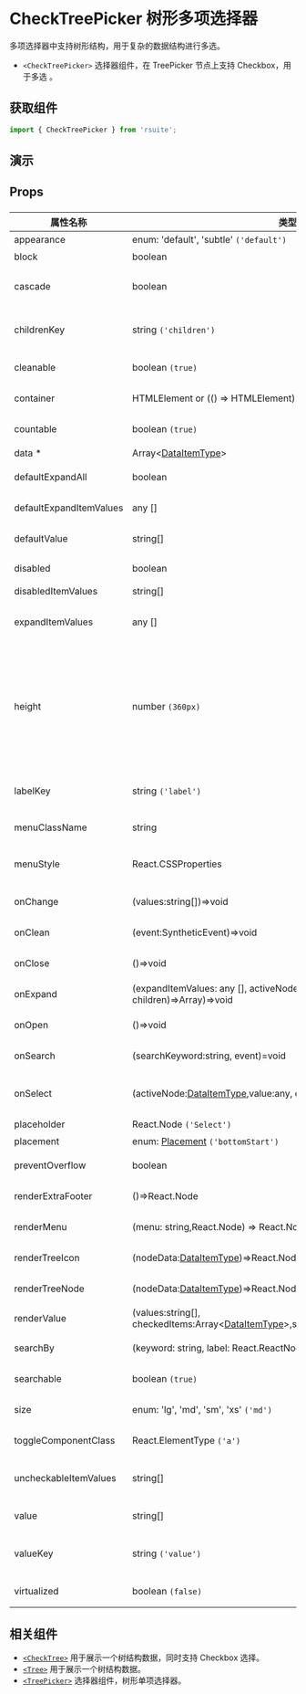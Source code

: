 # CheckTreePicker 树形多项选择器

多项选择器中支持树形结构，用于复杂的数据结构进行多选。

- `<CheckTreePicker>` 选择器组件，在 TreePicker 节点上支持 Checkbox，用于多选 。

## 获取组件

```js
import { CheckTreePicker } from 'rsuite';
```

## 演示

<!--{demo}-->

## Props

### <CheckTreePicker>

| 属性名称                | 类型 `(默认值)`                                                                                            | 描述                                                                            |
| ----------------------- | ---------------------------------------------------------------------------------------------------------- | ------------------------------------------------------------------------------- |
| appearance              | enum: 'default', 'subtle' `('default')`                                                                    | 设置外观                                                                        |
| block                   | boolean                                                                                                    | 堵塞整行                                                                        |
| cascade                 | boolean                                                                                                    | checktree 是否级联选择                                                          |
| childrenKey             | string `('children')`                                                                                      | tree 数据结构 children 属性名称                                                 |
| cleanable               | boolean `(true)`                                                                                           | 是否可以清楚                                                                    |
| container               | HTMLElement or (() => HTMLElement)                                                                         | 设置渲染的容器                                                                  |
| countable               | boolean `(true)`                                                                                           | 是否显示已选项的计数                                                            |
| data \*                 | Array&lt;[DataItemType](#types)&gt;                                                                        | tree 数据                                                                       |
| defaultExpandAll        | boolean                                                                                                    | 默认展开所有节点                                                                |
| defaultExpandItemValues | any []                                                                                                     | 设置默认展开节点的值                                                            |
| defaultValue            | string[]                                                                                                   | 默认选中的值                                                                    |
| disabled                | boolean                                                                                                    | 是否禁用 Picker                                                                 |
| disabledItemValues      | string[]                                                                                                   | 禁用选项                                                                        |
| expandItemValues        | any []                                                                                                     | 设置展开节点的值（受控）                                                        |
| height                  | number `(360px)`                                                                                           | menu 的高度。当设置了 virtualized 为 true 时， 可以通过 height 控制 menu 的高度 |
| labelKey                | string `('label')`                                                                                         | tree 数据结构 label 属性名称                                                    |
| menuClassName           | string                                                                                                     | 选项菜单的 className                                                            |
| menuStyle               | React.CSSProperties                                                                                        | 应用于菜单 DOM 节点的 style                                                     |
| onChange                | (values:string[])=>void                                                                                    | 数据改变的回调函数                                                              |
| onClean                 | (event:SyntheticEvent)=>void                                                                               | 值清理时触发回调                                                                |
| onClose                 | ()=>void                                                                                                   | 关闭的回调函数                                                                  |
| onExpand                | (expandItemValues: any [], activeNode:[DataItemType](#types), concat:(data, children)=>Array)=>void        | 树节点展示时的回调                                                              |
| onOpen                  | ()=>void                                                                                                   | 展开的回调函数                                                                  |
| onSearch                | (searchKeyword:string, event)=void                                                                         | 搜索回调函数                                                                    |
| onSelect                | (activeNode:[DataItemType](#types),value:any, event)=>void                                                 | 选择树节点后的回调函数                                                          |
| placeholder             | React.Node `('Select')`                                                                                    | 占位符                                                                          |
| placement               | enum: [Placement](#types) `('bottomStart')`                                                                | 打开位置                                                                        |
| preventOverflow         | boolean                                                                                                    | 防止浮动元素溢出                                                                |
| renderExtraFooter       | ()=>React.Node                                                                                             | 自定义页脚内容                                                                  |
| renderMenu              | (menu: string,React.Node) => React.Node                                                                    | 自定义渲染菜单                                                                  |
| renderTreeIcon          | (nodeData:[DataItemType](#types))=>React.Node                                                              | 自定义渲染 图标                                                                 |
| renderTreeNode          | (nodeData:[DataItemType](#types))=>React.Node                                                              | 自定义渲染 tree 节点                                                            |
| renderValue             | (values:string[], checkedItems:Array&lt;[DataItemType](#types)&gt;,selectedElement:React.Node)=>React.Node | 自定义渲染 placeholder                                                          |
| searchBy                | (keyword: string, label: React.ReactNode, item: ItemDataType) => boolean                                   | 自定义搜索规则                                                                  |
| searchable              | boolean `(true)`                                                                                           | 是否显示搜索框                                                                  |
| size                    | enum: 'lg', 'md', 'sm', 'xs' `('md')`                                                                      | 设置组件尺寸                                                                    |
| toggleComponentClass    | React.ElementType `('a')`                                                                                  | 为组件自定义元素类型                                                            |
| uncheckableItemValues   | string[]                                                                                                   | 设置不显示复选框的选项值                                                        |
| value                   | string[]                                                                                                   | 当前选中的值                                                                    |
| valueKey                | string `('value')`                                                                                         | tree 数据结构 value 属性名称                                                    |
| virtualized             | boolean `(false)`                                                                                          | 是否开启虚拟列表                                                                |

## 相关组件

- [`<CheckTree>`](./check-tree) 用于展示一个树结构数据，同时支持 Checkbox 选择。
- [`<Tree>`](./tree) 用于展示一个树结构数据。
- [`<TreePicker>`](./tree-picker) 选择器组件，树形单项选择器。
